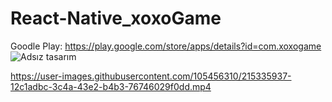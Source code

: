 # React-Native_xoxoGame
Goodle Play: https://play.google.com/store/apps/details?id=com.xoxogame
![Adsız tasarım](https://user-images.githubusercontent.com/105456310/215334016-6d252b04-b9d8-4157-9298-1a48e06d732d.png)


https://user-images.githubusercontent.com/105456310/215335937-12c1adbc-3c4a-43e2-b4b3-76746029f0dd.mp4

